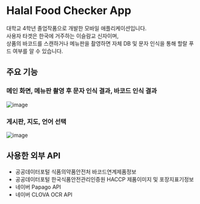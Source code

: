 # Halal Food Checker App
대학교 4학년 졸업작품으로 개발한 모바일 애플리케이션입니다.  
사용자 타겟은 한국에 거주하는 이슬람교 신자이며,  
상품의 바코드를 스캔하거나 메뉴판을 촬영하면 자체 DB 및 문자 인식을 통해 할랄 푸드 여부를 알 수 있습니다.

## 주요 기능
### 메인 화면, 메뉴판 촬영 후 문자 인식 결과, 바코드 인식 결과
![image](https://github.com/takoyakimchi/HalalFlutterApp/assets/37261785/5acfc6ff-c16c-46b7-8733-04cb18dedecd)

### 게시판, 지도, 언어 선택
![image](https://github.com/takoyakimchi/HalalFlutterApp/assets/37261785/be0b74ab-bef3-48d6-a5b5-7b1ace0cf8de)

## 사용한 외부 API
* 공공데이터포털 식품의약품안전처 바코드연계제품정보
* 공공데이터포털 한국식품안전관리인증원 HACCP 제품이미지 및 포장지표기정보
* 네이버 Papago API
* 네이버 CLOVA OCR API
